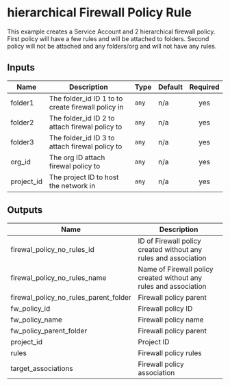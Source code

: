 #  hierarchical Firewall Policy Rule

This example creates a Service Account and 2 hierarchical firewall policy. First policy will have a few rules and will be attached to folders. Second policy will not be attached and any folders/org and will not have any rules.

<!-- BEGINNING OF PRE-COMMIT-TERRAFORM DOCS HOOK -->
## Inputs

| Name | Description | Type | Default | Required |
|------|-------------|------|---------|:--------:|
| folder1 | The folder\_id ID 1 to to create firewall policy in | `any` | n/a | yes |
| folder2 | The folder\_id ID 2 to attach firewal policy to | `any` | n/a | yes |
| folder3 | The folder\_id ID 3 to attach firewal policy to | `any` | n/a | yes |
| org\_id | The org ID attach firewal policy to | `any` | n/a | yes |
| project\_id | The project ID to host the network in | `any` | n/a | yes |

## Outputs

| Name | Description |
|------|-------------|
| firewal\_policy\_no\_rules\_id | ID of Firewall policy created without any rules and association |
| firewal\_policy\_no\_rules\_name | Name of Firewall policy created without any rules and association |
| firewal\_policy\_no\_rules\_parent\_folder | Firewall policy parent |
| fw\_policy\_id | Firewall policy ID |
| fw\_policy\_name | Firewall policy name |
| fw\_policy\_parent\_folder | Firewall policy parent |
| project\_id | Project ID |
| rules | Firewall policy rules |
| target\_associations | Firewall policy association |

<!-- END OF PRE-COMMIT-TERRAFORM DOCS HOOK -->
